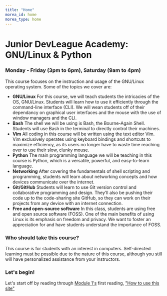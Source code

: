 ```yaml
---
title: "Home"
morea_id: home
morea_type: home
---
```


# Junior DevLeague Academy: GNU/Linux & Python
### Monday - Friday (3pm to 6pm), Saturday (9am to 4pm) 
This course focuses on the instruction and usage of the GNU/Linux operating system. Some of the topics we cover are:

- **GNU/Linux** For this course, we will teach students the intricacies of the OS, GNU/Linux. Students will learn how to use it efficiently through the command-line interface (CLI). We will wean students off of their dependancy on graphical user interfaces and the mouse with the use of window managers and the CLI.
- **Bash** The shell we will be using is Bash, the Bourne-Again Shell. Students will use Bash in the terminal to directly control their machines.
- **Vim** All coding in this course will be written using the text editor Vim. Vim exclusively operates using keyboard bindings and shortcuts to maximize efficiency, as its users no longer have to waste time reaching over to use their slow, clunky mouse.
- **Python** The main programming language we will be teaching in this course is Python, which is a versatile, powerful, and easy-to-learn language.
- **Networking** After covering the fundamentals of shell scripting and programming, students will learn about networking concepts and how devices communicate over the internet.
- **Git/GitHub** Students will learn to use Git version control and collaborative programming and design. They’ll also be pushing their code up to the code-sharing site GitHub, so they can work on their projects from any device with an internet connection.
- **Free and open-source software** In this class, students are using free and open source software (FOSS). One of the main benefits of using Linux is its emphasis on freedom and privacy. We want to foster an appreciation for and have students understand the importance of FOSS.

### Who should take this course? 

This course is for students with an interest in computers. Self-directed learning must be possible due to the nature of this course, although you still will have personalized assistance from your instructors.

### Let's begin!

Let's start off by reading through [Module 1's](https://junior-devleague.github.io/JDLA-GNU-Linux-and-Python/modules/course-introduction/) first reading, ["How to use this site"](https://junior-devleague.github.io/JDLA-GNU-Linux-and-Python/morea/1_Course_Introduction/reading-guided-tour.html)

<br>
